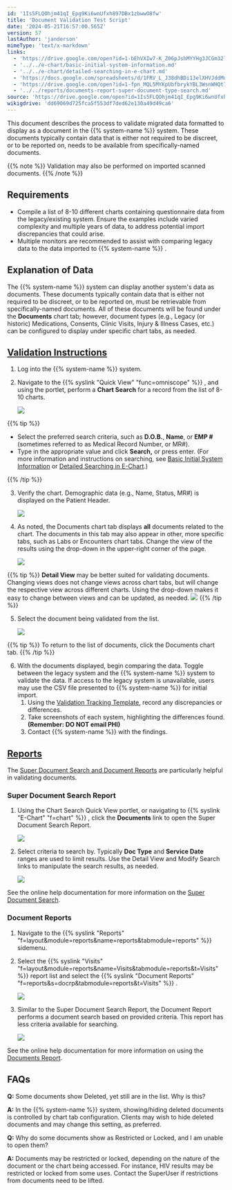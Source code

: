```yaml
---
id: '1Is5FLQOhjm41qI_Epg9Ki6wnUfxh897DBx1zbwwO8fw'
title: 'Document Validation Test Script'
date: '2024-05-21T16:57:00.565Z'
version: 57
lastAuthor: 'janderson'
mimeType: 'text/x-markdown'
links:
  - 'https://drive.google.com/open?id=1-bEhVXIw7-K_Z06pJshMYYHg3JCGm32l'
  - '../../e-chart/basic-initial-system-information.md'
  - '../../e-chart/detailed-searching-in-e-chart.md'
  - 'https://docs.google.com/spreadsheets/d/1FRV_L_J38dhBDi13elXHVJddMuIZy6Sq5P3Viv9IXxE/edit#gid=0'
  - 'https://drive.google.com/open?id=1-fpn_MQL5MYKpUbfbrykYBL3WsnWHQt7'
  - '../../reports/documents-report-super-document-type-search.md'
source: 'https://drive.google.com/open?id=1Is5FLQOhjm41qI_Epg9Ki6wnUfxh897DBx1zbwwO8fw'
wikigdrive: 'dd69069d725fca5f553df7ded62e130a49d49ca6'
---
```

This document describes the process to validate migrated data formatted to display as a document in the {{% system-name %}} system. These documents typically contain data that is either not required to be discreet, or to be reported on, needs to be available from specifically-named documents.

{{% note %}}
Validation may also be performed on imported scanned documents.
{{% /note %}}

## Requirements

* Compile a list of 8-10 different charts containing questionnaire data from the legacy/existing system. Ensure the examples include varied complexity and multiple years of data, to address potential import discrepancies that could arise.
* Multiple monitors are recommended to assist with comparing legacy data to the data imported to {{% system-name %}} .

## Explanation of Data

The {{% system-name %}} system can display another system's data as documents. These documents typically contain data that is either not required to be discreet, or to be reported on, must be retrievable from specifically-named documents. All of these documents will be found under the **Documents** chart tab; however, document types (e.g., Legacy (or historic) Medications, Consents, Clinic Visits, Injury & Illness Cases, etc.) can be configured to display under specific chart tabs, as needed.

## [Validation Instructions](https://drive.google.com/open?id=1-bEhVXIw7-K_Z06pJshMYYHg3JCGm32l)

1. Log into the {{% system-name %}} system.
2. Navigate to the {{% syslink "Quick View" "func=omniscope" %}} , and using the portlet, perform a <strong>Chart Search</strong> for a record from the list of 8-10 charts.

    ![](../document-validation-test-script.assets/52f73ae40dc37122cc526f2bbb6020ab.png)

{{% tip %}}

* Select the preferred search criteria, such as <strong>D.O.B.</strong>, <strong>Name</strong>, or <strong>EMP #</strong> (sometimes referred to as Medical Record Number, or MR#).
* Type in the appropriate value and click <strong>Search,</strong> or press enter. (For more information and instructions on searching, see [Basic Initial System Information](../../e-chart/basic-initial-system-information.md) or [Detailed Searching in E-Chart](../../e-chart/detailed-searching-in-e-chart.md).)

{{% /tip %}}

3. Verify the chart. Demographic data (e.g., Name, Status, MR#) is displayed on the Patient Header.

    ![](../document-validation-test-script.assets/3b6e81d53b6a76b60742edeec867658b.png)
4. As noted, the Documents chart tab displays <strong>all</strong> documents related to the chart. The documents in this tab may also appear in other, more specific tabs, such as Labs or Encounters chart tabs. Change the view of the results using the drop-down in the upper-right corner of the page. 

    ![](../document-validation-test-script.assets/674c73ec2444bbd1a0f365ba02a10a0a.png)

{{% tip %}}
**Detail View** may be better suited for validating documents. Changing views does not change views across chart tabs, but will change the respective view across different charts. Using the drop-down makes it easy to change between views and can be updated, as needed. ![](../document-validation-test-script.assets/9ec7ddee5878fb47b312fa81e02ae275.png)
{{% /tip %}}

5. Select the document being validated from the list. 

    ![](../document-validation-test-script.assets/f8cf83dfe7a8f3f5f2e778418daaf3eb.png)

{{% tip %}}
To return to the list of documents, click the Documents chart tab.
{{% /tip %}}

6. With the documents displayed, begin comparing the data. Toggle between the legacy system and the {{% system-name %}} system to validate the data. If access to the legacy system is unavailable, users may use the CSV file presented to {{% system-name %}} for initial import.
    1. Using the [Validation Tracking Template](https://docs.google.com/spreadsheets/d/1FRV_L_J38dhBDi13elXHVJddMuIZy6Sq5P3Viv9IXxE/edit#gid=0), record any discrepancies or differences.
    2. Take screenshots of each system, highlighting the differences found. <strong>(Remember: DO NOT email PHI)</strong>
    3. Contact {{% system-name %}} with the findings.

## [Reports](https://drive.google.com/open?id=1-fpn_MQL5MYKpUbfbrykYBL3WsnWHQt7)

The [Super Document Search and Document Reports](../../reports/documents-report-super-document-type-search.md) are particularly helpful in validating documents.

### Super Document Search Report

1. Using the Chart Search Quick View portlet, or navigating to {{% syslink "E-Chart" "f=chart" %}} , click the <strong>Documents</strong> link to open the Super Document Search Report.

    ![](../document-validation-test-script.assets/34d4d957441993d4f8584e03b93e945a.png)
2. Select criteria to search by. Typically <strong>Doc Type</strong> and <strong>Service Date</strong> ranges are used to limit results. Use the Detail View and Modify Search links to manipulate the search results, as needed.

    ![](../document-validation-test-script.assets/52d59b62e08cbb0734d74572d2068ad6.png)

See the online help documentation for more information on the [Super Document Search](../../reports/documents-report-super-document-type-search.md).

### Document Reports

1. Navigate to the {{% syslink "Reports" "f=layout&module=reports&name=reports&tabmodule=reports" %}} sidemenu.
2. Select the {{% syslink "Visits" "f=layout&module=reports&name=Visits&tabmodule=reports&t=Visits" %}} report list and select the {{% syslink "Document Reports" "f=reports&s=docrp&tabmodule=reports&t=Visits" %}} .

    ![](../document-validation-test-script.assets/2ed1e077f8f83a0c2a6135ab5c232ce7.png)
3. Similar to the Super Document Search Report, the Document Report performs a document search based on provided criteria. This report has less criteria available for searching.

    ![](../document-validation-test-script.assets/3ba190c6d0373106a29edd225fec11b7.png)

See the online help documentation for more information on using the [Documents Report](../../reports/documents-report-super-document-type-search.md).

## FAQs

**Q:** Some documents show Deleted, yet still are in the list. Why is this?

**A:** In the {{% system-name %}} system, showing/hiding deleted documents is controlled by chart tab configuration. Clients may wish to hide deleted documents and may change this setting, as preferred.

**Q:** Why do some documents show as Restricted or Locked, and I am unable to open them?

**A:** Documents may be restricted or locked, depending on the nature of the document or the chart being accessed. For instance, HIV results may be restricted or locked from some uses. Contact the SuperUser if restrictions from documents need to be lifted.
